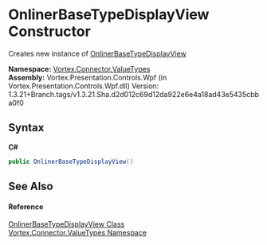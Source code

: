 # OnlinerBaseTypeDisplayView Constructor 
 

Creates new instance of <a href="T_Vortex_Connector_ValueTypes_OnlinerBaseTypeDisplayView.md">OnlinerBaseTypeDisplayView</a>

**Namespace:**&nbsp;<a href="N_Vortex_Connector_ValueTypes.md">Vortex.Connector.ValueTypes</a><br />**Assembly:**&nbsp;Vortex.Presentation.Controls.Wpf (in Vortex.Presentation.Controls.Wpf.dll) Version: 1.3.21+Branch.tags/v1.3.21.Sha.d2d012c69d12da922e6e4a18ad43e5435cbba0f0

## Syntax

**C#**<br />
``` C#
public OnlinerBaseTypeDisplayView()
```


## See Also


#### Reference
<a href="T_Vortex_Connector_ValueTypes_OnlinerBaseTypeDisplayView.md">OnlinerBaseTypeDisplayView Class</a><br /><a href="N_Vortex_Connector_ValueTypes.md">Vortex.Connector.ValueTypes Namespace</a><br />